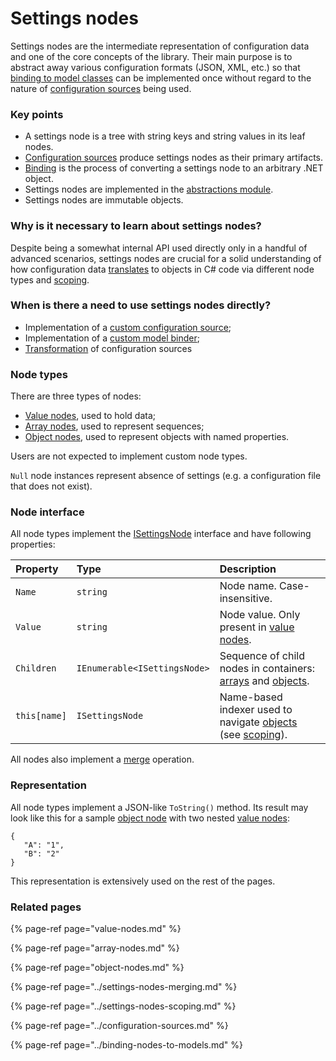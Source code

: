 # Settings nodes

Settings nodes are the intermediate representation of configuration data and one of the core concepts of the library. Their main purpose is to abstract away various configuration formats \(JSON, XML, etc.\) so that [binding to model classes](../binding-nodes-to-models.md) can be implemented once without regard to the nature of [configuration sources](../configuration-sources.md) being used.

### Key points

* A settings node is a tree with string keys and string values in its leaf nodes.
* [Configuration sources](../configuration-sources.md) produce settings nodes as their primary artifacts.
* [Binding](../binding-nodes-to-models.md) is the process of converting a settings node to an arbitrary .NET object.
* Settings nodes are implemented in the [abstractions module](../../modules/abstractions.md).
* Settings nodes are immutable objects.

### Why is it necessary to learn about settings nodes?

Despite being a somewhat internal API used directly only in a handful of advanced scenarios, settings nodes are crucial for a solid understanding of how configuration data [translates](../binding-nodes-to-models.md) to objects in C\# code via different node types and [scoping](../settings-nodes-scoping.md).

### When is there a need to use settings nodes directly?

* Implementation of a [custom configuration source](../../advanced-scenarios/create-custom-sources.md);
* Implementation of a [custom model binder](../../advanced-scenarios/apply-custom-binders.md);
* [Transformation](../../advanced-scenarios/transform-sources.md) of configuration sources

### Node types

There are three types of nodes:

* [Value nodes](value-nodes.md), used to hold data;
* [Array nodes](array-nodes.md), used to represent sequences;
* [Object nodes](object-nodes.md), used to represent objects with named properties.

Users are not expected to implement custom node types.

`Null` node instances represent absence of settings \(e.g. a configuration file that does not exist\).

### Node interface

All node types implement the [ISettingsNode](https://github.com/vostok/configuration.abstractions/blob/master/Vostok.Configuration.Abstractions/SettingsTree/ISettingsNode.cs) interface and have following properties:

| Property | Type | Description |
| :--- | :--- | :--- |
| `Name` | `string` | Node name. Case-insensitive. |
| `Value` | `string` | Node value. Only present in [value nodes](value-nodes.md). |
| `Children` | `IEnumerable<ISettingsNode>` | Sequence of child nodes in containers: [arrays](array-nodes.md) and [objects](object-nodes.md).  |
| `this[name]` | `ISettingsNode` | Name-based indexer used to navigate [objects](object-nodes.md) \(see [scoping](../settings-nodes-scoping.md)\). |

All nodes also implement a [merge](../settings-nodes-merging.md) operation.

### Representation

All node types implement a JSON-like `ToString()` method. Its result may look like this for a sample [object node](object-nodes.md) with two nested [value nodes](value-nodes.md):

```text
{
   "A": "1",
   "B": "2"
}
```

This representation is extensively used on the rest of the pages. 

### Related pages

{% page-ref page="value-nodes.md" %}

{% page-ref page="array-nodes.md" %}

{% page-ref page="object-nodes.md" %}

{% page-ref page="../settings-nodes-merging.md" %}

{% page-ref page="../settings-nodes-scoping.md" %}

{% page-ref page="../configuration-sources.md" %}

{% page-ref page="../binding-nodes-to-models.md" %}



